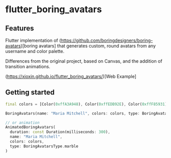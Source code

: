 # flutter_boring_avatars

## Features
Flutter implementation of (https://github.com/boringdesigners/boring-avatars)[boring avatars] that generates custom, round avatars from any username and color palette.

Differences from the original project, based on Canvas, and the addition of transition animations.

(https://xioxin.github.io/flutter_boring_avatars/)[Web Example]


## Getting started

```Dart
final colors = [Color(0xffA3A948), Color(0xffEDB92E), Color(0xffF85931), Color(0xffCE1836), Color(0xff009989)];

BoringAvatars(name: "Maria Mitchell", colors: colors, type: BoringAvatarsType.marble);

// or animation
AnimatedBoringAvatars(
  duration: const Duration(milliseconds: 300),
  name: "Maria Mitchell",
  colors: colors,
  type: BoringAvatarsType.marble
)
```